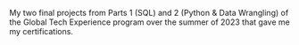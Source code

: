 My two final projects from Parts 1 (SQL) and 2 (Python & Data Wrangling) of the Global Tech Experience program over the summer of 2023 that gave me my certifications.
